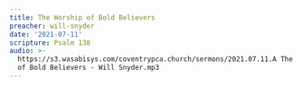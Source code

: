 ```yaml
---
title: The Worship of Bold Believers
preacher: will-snyder
date: '2021-07-11'
scripture: Psalm 138
audio: >-
  https://s3.wasabisys.com/coventrypca.church/sermons/2021.07.11.A The Worship
  of Bold Believers - Will Snyder.mp3
---
```

